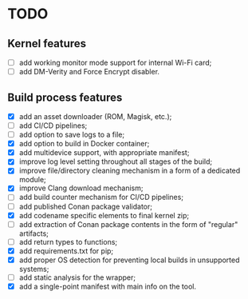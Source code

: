 # TODO

## Kernel features

- [ ] add working monitor mode support for internal Wi-Fi card;
- [ ] add DM-Verity and Force Encrypt disabler.

## Build process features

- [x] add an asset downloader (ROM, Magisk, etc.);
- [ ] add CI/CD pipelines;
- [ ] add option to save logs to a file;
- [x] add option to build in Docker container;
- [x] add multidevice support, with appropriate manifest;
- [x] improve log level setting throughout all stages of the build;
- [x] improve file/directory cleaning mechanism in a form of a dedicated module;
- [x] improve Clang download mechanism;
- [ ] add build counter mechanism for CI/CD pipelines;
- [ ] add published Conan package validator;
- [x] add codename specific elements to final kernel zip;
- [ ] add extraction of Conan package contents in the form of "regular" artifacts;
- [ ] add return types to functions;
- [x] add requirements.txt for pip;
- [x] add proper OS detection for preventing local builds in unsupported systems;
- [ ] add static analysis for the wrapper;
- [x] add a single-point manifest with main info on the tool.
